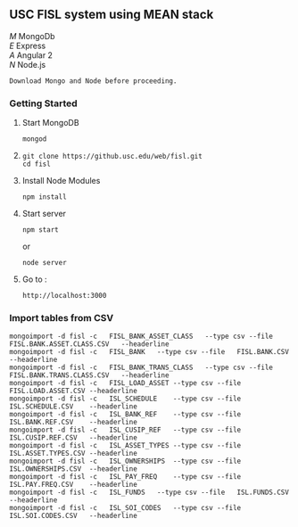 ## USC FISL system using MEAN stack

   *M*  MongoDb  
   *E*  Express  
   *A*  Angular 2  
   *N*  Node.js

```shell
Download Mongo and Node before proceeding.
```

### Getting Started

1. Start MongoDB
   
   ```shell
   mongod
   ```  

2. ```shell
   git clone https://github.usc.edu/web/fisl.git
   cd fisl
   ```
   
3. Install Node Modules
   
   ```shell
   npm install
   ``` 
   
4. Start server
   
   ```shell
   npm start
   ```
   or
   ```shell
   node server
   ```
   
5. Go to :
    ```shell   
    http://localhost:3000
    ```

### Import tables from CSV

   ```shell
   mongoimport -d fisl -c	FISL_BANK_ASSET_CLASS	--type csv --file	FISL.BANK.ASSET.CLASS.CSV	--headerline
   mongoimport -d fisl -c	FISL_BANK	--type csv --file	FISL.BANK.CSV	--headerline
   mongoimport -d fisl -c	FISL_BANK_TRANS_CLASS	--type csv --file	FISL.BANK.TRANS.CLASS.CSV	--headerline
   mongoimport -d fisl -c	FISL_LOAD_ASSET	--type csv --file	FISL.LOAD.ASSET.CSV	--headerline
   mongoimport -d fisl -c	ISL_SCHEDULE	--type csv --file	ISL.SCHEDULE.CSV	--headerline
   mongoimport -d fisl -c	ISL_BANK_REF	--type csv --file	ISL.BANK.REF.CSV	--headerline
   mongoimport -d fisl -c	ISL_CUSIP_REF	--type csv --file	ISL.CUSIP.REF.CSV	--headerline
   mongoimport -d fisl -c	ISL_ASSET_TYPES	--type csv --file	ISL.ASSET.TYPES.CSV	--headerline
   mongoimport -d fisl -c	ISL_OWNERSHIPS	--type csv --file	ISL.OWNERSHIPS.CSV	--headerline
   mongoimport -d fisl -c	ISL_PAY_FREQ	--type csv --file	ISL.PAY.FREQ.CSV	--headerline
   mongoimport -d fisl -c	ISL_FUNDS	--type csv --file	ISL.FUNDS.CSV	--headerline
   mongoimport -d fisl -c	ISL_SOI_CODES	--type csv --file	ISL.SOI.CODES.CSV	--headerline
   ```